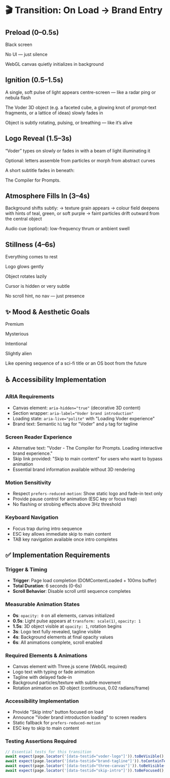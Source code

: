 # 🎬 Transition: On Load → Brand Entry

## Preload (0–0.5s)

Black screen

No UI — just silence

WebGL canvas quietly initializes in background

## Ignition (0.5–1.5s)

A single, soft pulse of light appears centre-screen — like a radar ping or nebula flash

The Voder 3D object (e.g. a faceted cube, a glowing knot of prompt-text fragments, or a lattice of ideas) slowly fades in

Object is subtly rotating, pulsing, or breathing — like it’s alive

## Logo Reveal (1.5–3s)

“Voder” types on slowly or fades in with a beam of light illuminating it

Optional: letters assemble from particles or morph from abstract curves

A short subtitle fades in beneath:

The Compiler for Prompts.

## Atmosphere Fills In (3–4s)

Background shifts subtly:
→ texture grain appears
→ colour field deepens with hints of teal, green, or soft purple
→ faint particles drift outward from the central object

Audio cue (optional): low-frequency thrum or ambient swell

## Stillness (4–6s)

Everything comes to rest

Logo glows gently

Object rotates lazily

Cursor is hidden or very subtle

No scroll hint, no nav — just presence

## ✨ Mood & Aesthetic Goals

Premium

Mysterious

Intentional

Slightly alien

Like opening sequence of a sci-fi title or an OS boot from the future

## ♿ Accessibility Implementation

### ARIA Requirements

- Canvas element: `aria-hidden="true"` (decorative 3D content)
- Section wrapper: `aria-label="Voder brand introduction"`
- Loading state: `aria-live="polite"` with "Loading Voder experience"
- Brand text: Semantic `h1` tag for "Voder" and `p` tag for tagline

### Screen Reader Experience

- Alternative text: "Voder - The Compiler for Prompts. Loading interactive brand experience."
- Skip link provided: "Skip to main content" for users who want to bypass animation
- Essential brand information available without 3D rendering

### Motion Sensitivity

- Respect `prefers-reduced-motion`: Show static logo and fade-in text only
- Provide pause control for animation (ESC key or focus trap)
- No flashing or strobing effects above 3Hz threshold

### Keyboard Navigation

- Focus trap during intro sequence
- ESC key allows immediate skip to main content
- TAB key navigation available once intro completes

## ✅ Implementation Requirements

### Trigger & Timing

- **Trigger**: Page load completion (DOMContentLoaded + 100ms buffer)
- **Total Duration**: 6 seconds (0-6s)
- **Scroll Behavior**: Disable scroll until sequence completes

### Measurable Animation States

- **0s**: `opacity: 0` on all elements, canvas initialized
- **0.5s**: Light pulse appears at `transform: scale(1)`, `opacity: 1`
- **1.5s**: 3D object visible at `opacity: 1`, rotation begins
- **3s**: Logo text fully revealed, tagline visible
- **4s**: Background elements at final opacity values
- **6s**: All animations complete, scroll enabled

### Required Elements & Animations

- Canvas element with Three.js scene (WebGL required)
- Logo text with typing or fade animation
- Tagline with delayed fade-in
- Background particles/texture with subtle movement
- Rotation animation on 3D object (continuous, 0.02 radians/frame)

### Accessibility Implementation

- Provide "Skip intro" button focused on load
- Announce "Voder brand introduction loading" to screen readers
- Static fallback for `prefers-reduced-motion`
- ESC key to skip to main content

### Testing Assertions Required

```typescript
// Essential tests for this transition
await expect(page.locator('[data-testid="voder-logo"]')).toBeVisible();
await expect(page.locator('[data-testid="brand-tagline"]')).toContainText('The Compiler for Prompts');
await expect(page.locator('[data-testid="three-canvas"]')).toBeVisible();
await expect(page.locator('[data-testid="skip-intro"]')).toBeFocused();
```
